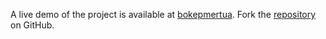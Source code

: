 A live demo of the project is available at [bokepmertua](https://bokepmertua.pages.dev).
Fork the [repository](https://github.com/polastimirsa) on GitHub.